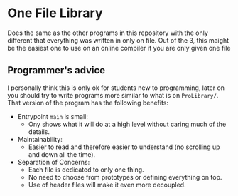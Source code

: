 # One File Library

Does the same as the other programs in this repository with the only different 
that everything was written in only on file. Out of the 3, this maight be the 
easiest one to use on an online compiler if you are only given one file

## Programmer's advice

I personally think this is only ok for students new to programming, later on
you should try to write programs more similar to what is on `ProLibrary/`.
That version of the program has the following benefits:

- Entrypoint `main` is small:
  - Ony shows what it will do at a high level without caring much of the details.
- Maintainability:
  - Easier to read and therefore easier to understand (no scrolling up and down all the time).
- Separation of Concerns:
  - Each file is dedicated to only one thing.
  - No need to choose from prototypes or defining everything on top.
  - Use of header files will make it even more decoupled.